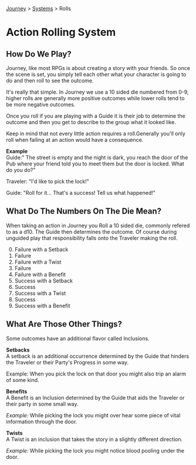 [Journey](/journey.md) > [Systems](content.md) > Rolls

# Action Rolling System

## How Do We Play?

Journey, like most RPGs is about creating a story with your friends. So once the scene is set, you simply tell each other what your character is going to do and then roll to see the outcome.

It's really that simple. In Journey we use a 10 sided die numbered from 0-9, higher rolls are generally more positive outcomes while lower rolls tend to be more negative outcomes.

Once you roll if you are playing with a Guide it is their job to determine the outcome and then you get to describe to the group what it looked like.

Keep in mind that not every little action requires a roll.Generally you'll only roll when failing at an action would have a consequence.

**Example**  
Guide:" The street is empty and the night is dark, you reach the door of the Pub where your friend told you to meet them but the door is locked. What do you do?"

Traveler: "I'd like to pick the lock!"

Guide: "Roll for it... That's a success! Tell us what happened!"

## What Do The Numbers On The Die Mean?

When taking an action in Journey you Roll a 10 sided die, commonly refered to as a d10. The Guide then determines the outcome. Of course during unguided play that responsibility falls onto the Traveler making the roll.

0. Failure with a Setback
1. Failure
2. Failure with a Twist
3. Failure
4. Failure with a Benefit
5. Success with a Setback
6. Success
7. Success with a Twist
8. Success
9. Success with a Benefit

## What Are Those Other Things?
Some outcomes have an additional flavor called Inclusions.

**Setbacks**  
A setback is an additional occurrence determined by the Guide that hinders the Traveler or their Party's Progress in some way.

Example: When you pick the lock on that door you might also trip an alarm of some kind.

**Benefits**  
A Benefit is an Inclusion determined by the Guide that aids the Traveler or their party in some small way.

*Example:* While picking the lock you might over hear some piece of vital information through the door.

**Twists**  
A Twist is an inclusion that takes the story in a slightly different direction.

*Example:* While picking the lock you might notice blood pooling under the door.